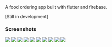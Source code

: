 A food ordering app built with flutter and firebase.

[Still in development]


### Screenshots

![](https://github.com/OLayemii/chyker-foods/blob/master/screenshots/1.jpg) ![](https://github.com/OLayemii/chyker-foods/blob/master/screenshots/2.jpg) ![](https://github.com/OLayemii/chyker-foods/blob/master/screenshots/3.jpg) ![](https://github.com/OLayemii/chyker-foods/blob/master/screenshots/4.jpg) ![](https://github.com/OLayemii/chyker-foods/blob/master/screenshots/5.jpg) ![](https://github.com/OLayemii/chyker-foods/blob/master/screenshots/6.jpg) ![](https://github.com/OLayemii/chyker-foods/blob/master/screenshots/7.jpg) ![](https://github.com/OLayemii/chyker-foods/blob/master/screenshots/8.jpg) ![](https://github.com/OLayemii/chyker-foods/blob/master/screenshots/9.jpg) ![](https://github.com/OLayemii/chyker-foods/blob/master/screenshots/10.jpg)

